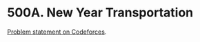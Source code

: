 # 500A. New Year Transportation

[Problem statement on Codeforces](https://codeforces.com/problemset/problem/500/A?locale=en).